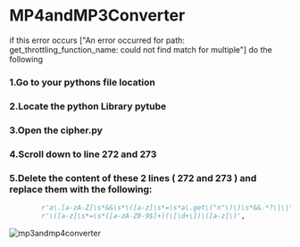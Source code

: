# MP4andMP3Converter

if this error occurs ["An error occurred for path: get_throttling_function_name: could not find match for multiple"] do the following
### 1.Go to your pythons file location
### 2.Locate the python Library pytube
### 3.Open the cipher.py
### 4.Scroll down to line 272 and 273
### 5.Delete the content of these 2 lines ( 272 and 273 ) and replace them with the following:
~~~python
        r'a\.[a-zA-Z]\s*&&\s*\([a-z]\s*=\s*a\.get\("n"\)\)\s*&&.*?\|\|\s*([a-z]+)',
        r'\([a-z]\s*=\s*([a-zA-Z0-9$]+)(\[\d+\])\([a-z]\)',
~~~
![mp3andmp4converter](https://github.com/user-attachments/assets/8328d93b-bb02-4d17-b45c-74fbf38e3d3f)
